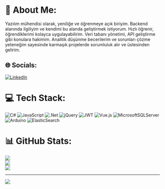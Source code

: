 # 💫 About Me:
Yazılım mühendisi olarak, yeniliğe ve öğrenmeye açık biriyim. Backend alanında ilgiliyim ve kendimi bu alanda geliştirmek istiyorum. Hızlı öğrenir, öğrendiklerimi kolayca uygulayabilirim. Veri tabanı yönetimi, API geliştirme gibi konulara hakimim. Analitik düşünme becerilerim ve sorunları çözme yeteneğim sayesinde karmaşık projelerde sorumluluk alır ve üstesinden gelirim.


## 🌐 Socials:
[![LinkedIn](https://img.shields.io/badge/LinkedIn-%230077B5.svg?logo=linkedin&logoColor=white)](https://linkedin.com/in/https://www.linkedin.com/in/mahmut-öğütcü-951341170/) 

# 💻 Tech Stack:
![C#](https://img.shields.io/badge/c%23-%23239120.svg?style=for-the-badge&logo=c-sharp&logoColor=white) ![JavaScript](https://img.shields.io/badge/javascript-%23323330.svg?style=for-the-badge&logo=javascript&logoColor=%23F7DF1E) ![.Net](https://img.shields.io/badge/.NET-5C2D91?style=for-the-badge&logo=.net&logoColor=white) ![jQuery](https://img.shields.io/badge/jquery-%230769AD.svg?style=for-the-badge&logo=jquery&logoColor=white) ![JWT](https://img.shields.io/badge/JWT-black?style=for-the-badge&logo=JSON%20web%20tokens) ![Vue.js](https://img.shields.io/badge/vuejs-%2335495e.svg?style=for-the-badge&logo=vuedotjs&logoColor=%234FC08D) ![MicrosoftSQLServer](https://img.shields.io/badge/Microsoft%20SQL%20Sever-CC2927?style=for-the-badge&logo=microsoft%20sql%20server&logoColor=white) ![Arduino](https://img.shields.io/badge/-Arduino-00979D?style=for-the-badge&logo=Arduino&logoColor=white) ![ElasticSearch](https://img.shields.io/badge/-ElasticSearch-005571?style=for-the-badge&logo=elasticsearch)
# 📊 GitHub Stats:
![](https://github-readme-stats.vercel.app/api?username=Mahmut-OGUTCU&theme=tokyonight&hide_border=false&include_all_commits=false&count_private=false)<br/>
![](https://github-readme-streak-stats.herokuapp.com/?user=Mahmut-OGUTCU&theme=tokyonight&hide_border=false)<br/>
![](https://github-readme-stats.vercel.app/api/top-langs/?username=Mahmut-OGUTCU&theme=tokyonight&hide_border=false&include_all_commits=false&count_private=false&layout=compact)

---
[![](https://visitcount.itsvg.in/api?id=Mahmut-OGUTCU&icon=0&color=0)](https://visitcount.itsvg.in)

<!-- Proudly created with GPRM ( https://gprm.itsvg.in ) -->
